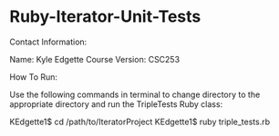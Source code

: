 # Ruby-Iterator-Unit-Tests

Contact Information:

Name: Kyle Edgette
Course Version: CSC253

How To Run:

Use the following commands in terminal to change directory to the appropriate directory and run 
the TripleTests Ruby class:

KEdgette1$ cd /path/to/IteratorProject 
KEdgette1$ ruby triple_tests.rb